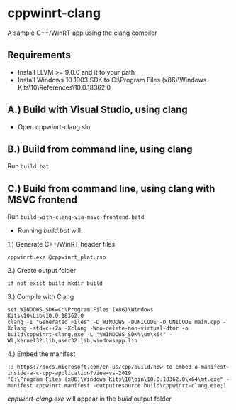 # cppwinrt-clang
A sample C++/WinRT app using the clang compiler

## Requirements
- Install LLVM >= 9.0.0 and it to your path
- Install Windows 10 1903 SDK to  C:\Program Files (x86)\Windows Kits\10\References\10.0.18362.0

## A.) Build with Visual Studio, using clang
- Open cppwinrt-clang.sln

## B.) Build from command line, using clang
Run ```build.bat```

## C.) Build from command line, using clang with MSVC frontend
Run ```build-with-clang-via-msvc-frontend.batd```

- Running *build.bat* will:

1.) Generate C++/WinRT header files
```
cppwinrt.exe @cppwinrt_plat.rsp
```

2.) Create output folder
```
if not exist build mkdir build
```

3.) Compile with Clang
```
set WINDOWS_SDK=C:\Program Files (x86)\Windows Kits\10\Lib\10.0.18362.0
clang -I "Generated Files" -D_WINDOWS -DUNICODE -D_UNICODE main.cpp -Xclang -std=c++2a -Xclang -Wno-delete-non-virtual-dtor -o build\cppwinrt-clang.exe -L "%WINDOWS_SDK%\um\x64" -Wl,kernel32.lib,user32.lib,windowsapp.lib
```

4.) Embed the manifest
```
:: https://docs.microsoft.com/en-us/cpp/build/how-to-embed-a-manifest-inside-a-c-cpp-application?view=vs-2019
"C:\Program Files (x86)\Windows Kits\10\bin\10.0.18362.0\x64\mt.exe" -manifest cppwinrt.manifest -outputresource:build\cppwinrt-clang.exe;1
```

*cppwinrt-clang.exe* will appear in the *build* output folder
